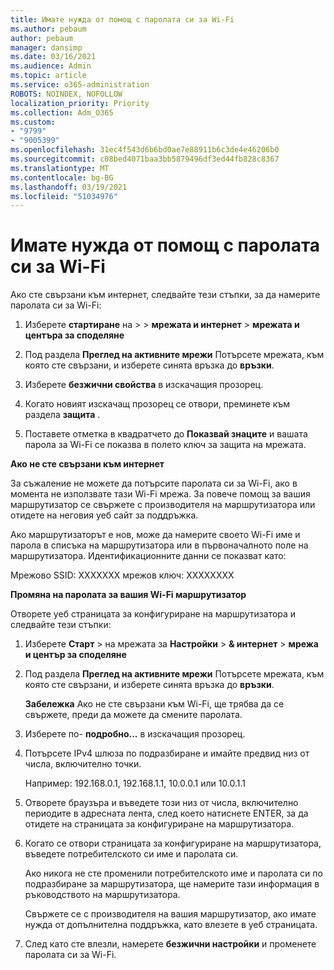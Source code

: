 ```yaml
---
title: Имате нужда от помощ с паролата си за Wi-Fi
ms.author: pebaum
author: pebaum
manager: dansimp
ms.date: 03/16/2021
ms.audience: Admin
ms.topic: article
ms.service: o365-administration
ROBOTS: NOINDEX, NOFOLLOW
localization_priority: Priority
ms.collection: Adm_O365
ms.custom:
- "9799"
- "9005399"
ms.openlocfilehash: 31ec4f543d6b6bd0ae7e88911b6c3de4e46206b0
ms.sourcegitcommit: c08bed4071baa3bb5879496df3ed44fb828c8367
ms.translationtype: MT
ms.contentlocale: bg-BG
ms.lasthandoff: 03/19/2021
ms.locfileid: "51034976"
---
```

# <a name="need-help-with-my-wi-fi-password"></a>Имате нужда от помощ с паролата си за Wi-Fi

Ако сте свързани към интернет, следвайте тези стъпки, за да намерите паролата си за Wi-Fi:

1. Изберете **стартиране** на  >    >  **мрежата и интернет**  >  **мрежата и центъра за споделяне**

1. Под раздела **Преглед на активните мрежи** Потърсете мрежата, към която сте свързани, и изберете синята връзка до **връзки**.

1. Изберете **безжични свойства** в изскачащия прозорец.

1. Когато новият изскачащ прозорец се отвори, преминете към раздела **защита** .

1. Поставете отметка в квадратчето до **Показвай знаците** и вашата парола за Wi-Fi се показва в полето ключ за защита на мрежата.

**Ако не сте свързани към интернет**

За съжаление не можете да потърсите паролата си за Wi-Fi, ако в момента не използвате тази Wi-Fi мрежа. За повече помощ за вашия маршрутизатор се свържете с производителя на маршрутизатора или отидете на неговия уеб сайт за поддръжка.

Ако маршрутизаторът е нов, може да намерите своето Wi-Fi име и парола в списъка на маршрутизатора или в първоначалното поле на маршрутизатора. Идентификационните данни се показват като:

Мрежово SSID: XXXXXXX мрежов ключ: XXXXXXXX

**Промяна на паролата за вашия Wi-Fi маршрутизатор**

Отворете уеб страницата за конфигуриране на маршрутизатора и следвайте тези стъпки:

1. Изберете **Старт**  >  на мрежата за **Настройки**  >  **& интернет**  >  **мрежа и център за споделяне**

1. Под раздела **Преглед на активните мрежи** Потърсете мрежата, към която сте свързани, и изберете синята връзка до **връзки**.

    **Забележка** Ако не сте свързани към Wi-Fi, ще трябва да се свържете, преди да можете да смените паролата.

1. Изберете по- **подробно...** в изскачащия прозорец.

1. Потърсете IPv4 шлюза по подразбиране и имайте предвид низ от числа, включително точки.

    Например: 192.168.0.1, 192.168.1.1, 10.0.0.1 или 10.0.1.1

1. Отворете браузъра и въведете този низ от числа, включително периодите в адресната лента, след което натиснете ENTER, за да отидете на страницата за конфигуриране на маршрутизатора.

1. Когато се отвори страницата за конфигуриране на маршрутизатора, въведете потребителското си име и паролата си.

    Ако никога не сте променили потребителското име и паролата си по подразбиране за маршрутизатора, ще намерите тази информация в ръководството на маршрутизатора.

    Свържете се с производителя на вашия маршрутизатор, ако имате нужда от допълнителна поддръжка, като влезете в уеб страницата.

1. След като сте влезли, намерете **безжични настройки** и променете паролата си за Wi-Fi.